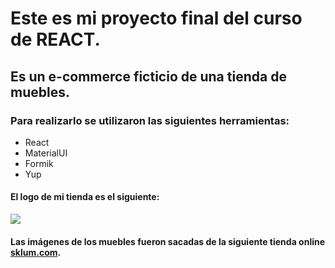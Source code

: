 # Este es mi proyecto final del curso de REACT.

## Es un e-commerce ficticio de una tienda de muebles.

### Para realizarlo se utilizaron las siguientes herramientas:

- React
- MaterialUI
- Formik
- Yup

#### El logo de mi tienda es el siguiente:

![](https://res.cloudinary.com/dqy0anqjn/image/upload/v1695570628/Logo1_uhakbd.png)

#### Las imágenes de los muebles fueron sacadas de la siguiente tienda online [sklum.com](https://www.sklum.com/es/).
